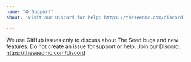 ```yaml
---
name: "⛔ Support"
about: 'Visit our Discord for help: https://theseedmc.com/discord'

---
```


We use GitHub issues only to discuss about The Seed bugs and new features. Do not create an issue for support or help. Join our Discord: https://theseedmc.com/discord
